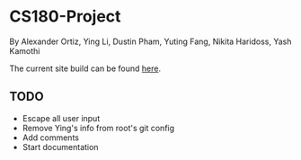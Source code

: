 # CS180-Project

By Alexander Ortiz, Ying Li, Dustin Pham, Yuting Fang, Nikita Haridoss, Yash Kamothi

The current site build can be found [here](http://104.236.163.138/).


TODO
----
* Escape all user input
* Remove Ying's info from root's git config
* Add comments
* Start documentation
